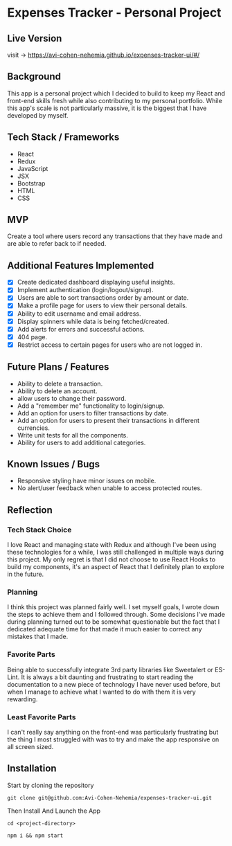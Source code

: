 # Expenses Tracker - Personal Project

## Live Version
visit -> https://avi-cohen-nehemia.github.io/expenses-tracker-ui/#/

## Background
This app is a personal project which I decided to build to keep my React and front-end skills fresh while also contributing to my personal portfolio. While this app's scale is not particularly massive, it is the biggest that I have developed by myself.

## Tech Stack / Frameworks
- React
- Redux
- JavaScript
- JSX
- Bootstrap
- HTML
- CSS


## MVP
Create a tool where users record any transactions that they have made and are able to refer back to if needed.

## Additional Features Implemented
- [x] Create dedicated dashboard displaying useful insights.
- [x] Implement authentication (login/logout/signup).
- [x] Users are able to sort transactions order by amount or date.
- [x] Make a profile page for users to view their personal details.
- [x] Ability to edit username and email address.
- [x] Display spinners while data is being fetched/created.
- [x] Add alerts for errors and successful actions.
- [x] 404 page.
- [x] Restrict access to certain pages for users who are not logged in.

## Future Plans / Features
- Ability to delete a transaction.
- Ability to delete an account.
- allow users to change their password.
- Add a "remember me" functionality to login/signup.
- Add an option for users to filter transactions by date.
- Add an option for users to present their transactions in different currencies.
- Write unit tests for all the components.
- Ability for users to add additional categories.

## Known Issues / Bugs
- Responsive styling have minor issues on mobile.
- No alert/user feedback when unable to access protected routes.


## Reflection

### Tech Stack Choice
I love React and managing state with Redux and although I've been using these technologies for a while, I was still challenged in multiple ways during this project. My only regret is that I did not choose to use React Hooks to build my components, it's an aspect of React that I definitely plan to explore in the future.

### Planning
I think this project was planned fairly well. I set myself goals, I wrote down the steps to achieve them and I followed through. Some decisions I've made during planning turned out to be somewhat questionable but the fact that I dedicated adequate time for that made it much easier to correct any mistakes that I made.

### Favorite Parts
Being able to successfully integrate 3rd party libraries like Sweetalert or ES-Lint. It is always a bit daunting and frustrating to start reading the documentation to a new piece of technology I have never used before, but when I manage to achieve what I wanted to do with them it is very rewarding.

### Least Favorite Parts
I can't really say anything on the front-end was particularly frustrating but the thing I most struggled with was to try and make the app responsive on all screen sized.


## Installation 
Start by cloning the repository
```
git clone git@github.com:Avi-Cohen-Nehemia/expenses-tracker-ui.git
```

Then Install And Launch the App
```
cd <project-directory>

npm i && npm start
```